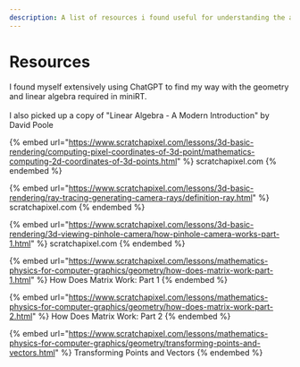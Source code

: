 ```yaml
---
description: A list of resources i found useful for understanding the assignment.
---
```


# Resources

I found myself extensively using ChatGPT to find my way with the geometry and linear algebra required in miniRT.\
\
I also picked up a copy of "Linear Algebra - A Modern Introduction" by David Poole

{% embed url="https://www.scratchapixel.com/lessons/3d-basic-rendering/computing-pixel-coordinates-of-3d-point/mathematics-computing-2d-coordinates-of-3d-points.html" %}
scratchapixel.com
{% endembed %}

{% embed url="https://www.scratchapixel.com/lessons/3d-basic-rendering/ray-tracing-generating-camera-rays/definition-ray.html" %}
scratchapixel.com
{% endembed %}

{% embed url="https://www.scratchapixel.com/lessons/3d-basic-rendering/3d-viewing-pinhole-camera/how-pinhole-camera-works-part-1.html" %}
scratchapixel.com
{% endembed %}

{% embed url="https://www.scratchapixel.com/lessons/mathematics-physics-for-computer-graphics/geometry/how-does-matrix-work-part-1.html" %}
How Does Matrix Work: Part 1
{% endembed %}

{% embed url="https://www.scratchapixel.com/lessons/mathematics-physics-for-computer-graphics/geometry/how-does-matrix-work-part-2.html" %}
How Does Matrix Work: Part 2
{% endembed %}

{% embed url="https://www.scratchapixel.com/lessons/mathematics-physics-for-computer-graphics/geometry/transforming-points-and-vectors.html" %}
Transforming Points and Vectors
{% endembed %}

